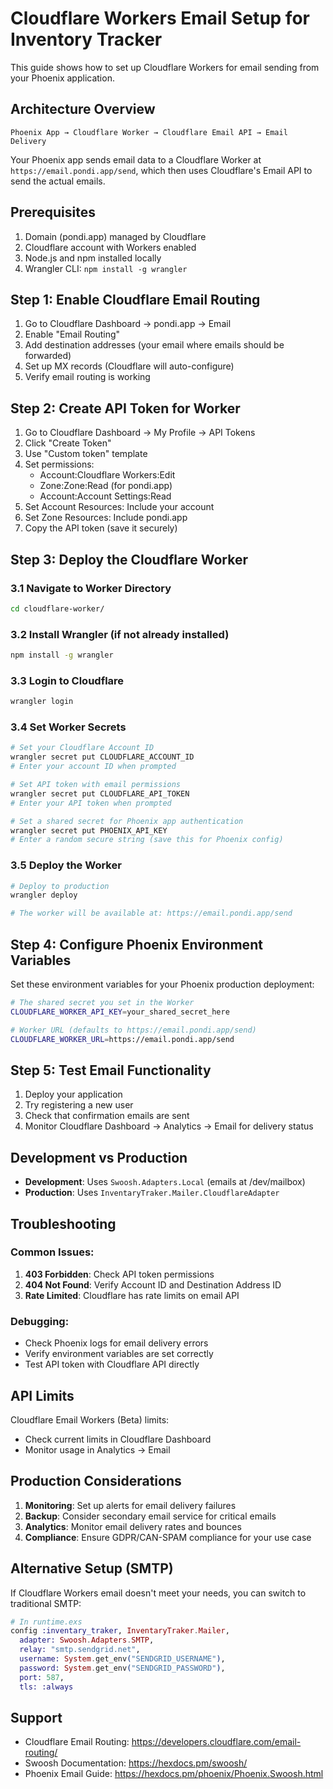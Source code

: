 # Cloudflare Workers Email Setup for Inventory Tracker

This guide shows how to set up Cloudflare Workers for email sending from your Phoenix application.

## Architecture Overview

```
Phoenix App → Cloudflare Worker → Cloudflare Email API → Email Delivery
```

Your Phoenix app sends email data to a Cloudflare Worker at `https://email.pondi.app/send`, which then uses Cloudflare's Email API to send the actual emails.

## Prerequisites

1. Domain (pondi.app) managed by Cloudflare
2. Cloudflare account with Workers enabled
3. Node.js and npm installed locally
4. Wrangler CLI: `npm install -g wrangler`

## Step 1: Enable Cloudflare Email Routing

1. Go to Cloudflare Dashboard → pondi.app → Email
2. Enable "Email Routing"
3. Add destination addresses (your email where emails should be forwarded)
4. Set up MX records (Cloudflare will auto-configure)
5. Verify email routing is working

## Step 2: Create API Token for Worker

1. Go to Cloudflare Dashboard → My Profile → API Tokens  
2. Click "Create Token"
3. Use "Custom token" template
4. Set permissions:
   - Account:Cloudflare Workers:Edit
   - Zone:Zone:Read (for pondi.app)
   - Account:Account Settings:Read
5. Set Account Resources: Include your account
6. Set Zone Resources: Include pondi.app
7. Copy the API token (save it securely)

## Step 3: Deploy the Cloudflare Worker

### 3.1 Navigate to Worker Directory
```bash
cd cloudflare-worker/
```

### 3.2 Install Wrangler (if not already installed)
```bash
npm install -g wrangler
```

### 3.3 Login to Cloudflare
```bash
wrangler login
```

### 3.4 Set Worker Secrets
```bash
# Set your Cloudflare Account ID
wrangler secret put CLOUDFLARE_ACCOUNT_ID
# Enter your account ID when prompted

# Set API token with email permissions  
wrangler secret put CLOUDFLARE_API_TOKEN
# Enter your API token when prompted

# Set a shared secret for Phoenix app authentication
wrangler secret put PHOENIX_API_KEY
# Enter a random secure string (save this for Phoenix config)
```

### 3.5 Deploy the Worker
```bash
# Deploy to production
wrangler deploy

# The worker will be available at: https://email.pondi.app/send
```

## Step 4: Configure Phoenix Environment Variables

Set these environment variables for your Phoenix production deployment:

```bash
# The shared secret you set in the Worker
CLOUDFLARE_WORKER_API_KEY=your_shared_secret_here

# Worker URL (defaults to https://email.pondi.app/send)
CLOUDFLARE_WORKER_URL=https://email.pondi.app/send
```

## Step 5: Test Email Functionality

1. Deploy your application
2. Try registering a new user
3. Check that confirmation emails are sent
4. Monitor Cloudflare Dashboard → Analytics → Email for delivery status

## Development vs Production

- **Development**: Uses `Swoosh.Adapters.Local` (emails at /dev/mailbox)
- **Production**: Uses `InventaryTraker.Mailer.CloudflareAdapter`

## Troubleshooting

### Common Issues:
1. **403 Forbidden**: Check API token permissions
2. **404 Not Found**: Verify Account ID and Destination Address ID
3. **Rate Limited**: Cloudflare has rate limits on email API

### Debugging:
- Check Phoenix logs for email delivery errors
- Verify environment variables are set correctly
- Test API token with Cloudflare API directly

## API Limits

Cloudflare Email Workers (Beta) limits:
- Check current limits in Cloudflare Dashboard
- Monitor usage in Analytics → Email

## Production Considerations

1. **Monitoring**: Set up alerts for email delivery failures
2. **Backup**: Consider secondary email service for critical emails
3. **Analytics**: Monitor email delivery rates and bounces
4. **Compliance**: Ensure GDPR/CAN-SPAM compliance for your use case

## Alternative Setup (SMTP)

If Cloudflare Workers email doesn't meet your needs, you can switch to traditional SMTP:

```elixir
# In runtime.exs
config :inventary_traker, InventaryTraker.Mailer,
  adapter: Swoosh.Adapters.SMTP,
  relay: "smtp.sendgrid.net",
  username: System.get_env("SENDGRID_USERNAME"),
  password: System.get_env("SENDGRID_PASSWORD"),
  port: 587,
  tls: :always
```

## Support

- Cloudflare Email Routing: https://developers.cloudflare.com/email-routing/
- Swoosh Documentation: https://hexdocs.pm/swoosh/
- Phoenix Email Guide: https://hexdocs.pm/phoenix/Phoenix.Swoosh.html
